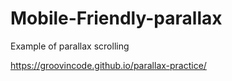 # Mobile-Friendly-parallax
Example of parallax scrolling

https://groovincode.github.io/parallax-practice/
